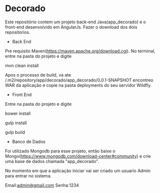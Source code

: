 # Decorado

Este repositório contem um projeto back-end Java(app_decorado) e o front-end desenvolvido em AngularJs.
Fazer o download dos dois repositorios.

- Back End

Pre requisito
Maven(https://maven.apache.org/download.cgi).
No terminal, entre na pasta do projeto e digite

mvn clean install

Apos o processo de build, va ate /.m2/repository/app/decorado/app_decorado/0.0.1-SNAPSHOT
encontreo WAR da aplicação e copie na pasta deployments do seu servidor Wildfly.

- Front End

Entre na pasta do projeto e digite

bower install

gulp install

gulp build



- Banco de Dados

Foi utilizado Mongodb para esse projeto, então baixe o Mongo(https://www.mongodb.com/download-center#community)
e crie uma base de dados chamada "app_decorado".

No momento em que a aplicação iniciar vai ser criado um usuario Admin para entrar no sistema.

Email:admin@gmail.com
Senha:1234






